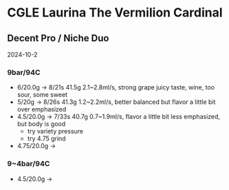 # CGLE Laurina The Vermilion Cardinal

## Decent Pro / Niche Duo

2024-10-2

### 9bar/94C

- 6/20.0g -> 8/21s 41.5g 2.1\~2.8ml/s, strong grape juicy taste, wine, too sour, some sweet
- 5/20g -> 8/26s 41.3g 1.2\~2.2ml/s, better balanced but flavor a little bit over emphasized
- 4.5/20.0g -> 7/33s 40.7g 0.7\~1.9ml/s, flavor a little bit less emphasized, but body is good
  - try variety pressure
  - try 4.75 grind
- 4.75/20.0g ->

### 9~4bar/94C

- 4.5/20.0g ->
